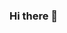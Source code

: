 ### Hi there 👋

<!--
**mdsahabuddin01/mdsahabuddin01** is a ✨ _special_ ✨ repository because its `README.md` (this file) appears on your GitHub profile.

Here are some ideas to get you started:

- 🔭 I’m currently working on SQL
- 🌱 I’m currently learning Data Engineering
- 👯 I’m looking to collaborate on  Data associated skilled guys
- 🤔 I’m looking for help with 
- 💬 Ask me about python and sql
- 📫 How to reach me: md.sahabuddin.rhaju@gmail.com
- 😄 Pronouns: He
- ⚡ Fun fact: Origin of 'Big Data': Coined in 1997 by NASA scientists, "Big Data" referred to data too large for standard databases. Today's data engineers handle even larger volumes.
